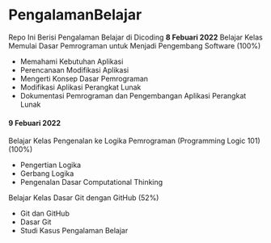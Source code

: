 # PengalamanBelajar
Repo Ini Berisi Pengalaman Belajar di Dicoding
**8 Febuari 2022** 
Belajar Kelas Memulai Dasar Pemrograman untuk Menjadi Pengembang Software (100%)
- Memahami Kebutuhan Aplikasi
- Perencanaan Modifikasi Aplikasi
- Mengerti Konsep Dasar Pemrograman
- Modifikasi Aplikasi Perangkat Lunak
- Dokumentasi Pemrograman dan Pengembangan Aplikasi Perangkat Lunak

#### 9 Febuari 2022
Belajar Kelas Pengenalan ke Logika Pemrograman (Programming Logic 101) (100%)
- Pengertian Logika
- Gerbang Logika
- Pengenalan Dasar Computational Thinking

Belajar Kelas Dasar Git dengan GitHub (52%)
- Git dan GitHub
- Dasar Git
- Studi Kasus Pengalaman Belajar
